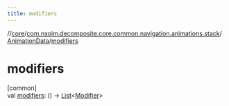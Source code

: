 ```yaml
---
title: modifiers
---
```

//[core](../../../index.html)/[com.nxoim.decomposite.core.common.navigation.animations.stack](../index.html)/[AnimationData](index.html)/[modifiers](modifiers.html)



# modifiers



[common]\
val [modifiers](modifiers.html): () -&gt; [List](https://kotlinlang.org/api/latest/jvm/stdlib/kotlin.collections/-list/index.html)&lt;[Modifier](https://developer.android.com/reference/kotlin/androidx/compose/ui/Modifier.html)&gt;




